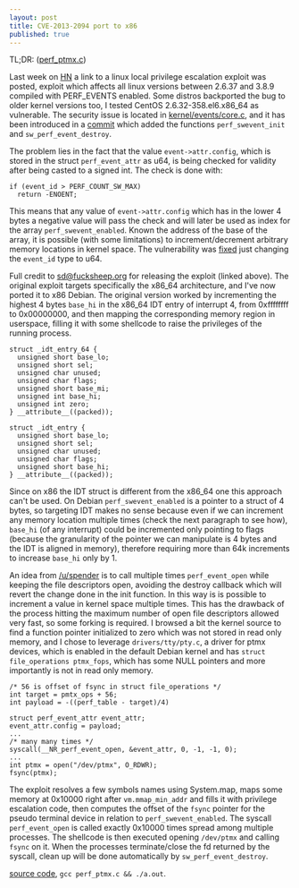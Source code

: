 ```yaml
---
layout: post
title: CVE-2013-2094 port to x86
published: true
---
```

TL;DR: ([perf_ptmx.c](https://gist.github.com/anonymous/40996630379660447f85))

Last week on [HN](https://news.ycombinator.com/item?id=5703758) a link to a linux local privilege escalation exploit was posted, exploit which affects all linux versions between 2.6.37 and 3.8.9 compiled with PERF_EVENTS enabled. Some distros backported the bug to older kernel versions too, I tested CentOS 2.6.32-358.el6.x86_64 as vulnerable. The security issue is located in [kernel/events/core.c](http://git.kernel.org/cgit/linux/kernel/git/torvalds/linux.git/tree/kernel/events/core.c?id=8176cced706b5e5d15887584150764894e94e02f), and it has been introduced in a [commit](http://git.kernel.org/cgit/linux/kernel/git/torvalds/linux.git/commit/?id=b0a873ebbf87bf38bf70b5e39a7cadc96099fa13) which added the functions `perf_swevent_init` and `sw_perf_event_destroy`.

The problem lies in the fact that the value `event->attr.config`, which is stored in the struct `perf_event_attr` as u64, is being checked for validity after being casted to a signed int. The check is done with:

    if (event_id > PERF_COUNT_SW_MAX)
      return -ENOENT;

This means that any value of `event->attr.config` which has in the lower 4 bytes a negative value will pass the check and will later be used as index for the array `perf_swevent_enabled`. Known the address of the base of the array, it is possible (with some limitations) to increment/decrement arbitrary memory locations in kernel space. The vulnerability was [fixed](http://git.kernel.org/cgit/linux/kernel/git/torvalds/linux.git/commit/?id=8176cced706b5e5d15887584150764894e94e02f) just changing the `event_id` type to u64.

Full credit to sd@fucksheep.org for releasing the exploit (linked above). The original exploit targets specifically the x86_64 architecture, and I've now ported it to x86 Debian. The original version worked by incrementing the highest 4 bytes `base_hi` in the x86_64 IDT entry of interrupt 4, from 0xffffffff to 0x00000000, and then mapping the corresponding memory region in userspace, filling it with some shellcode to raise the privileges of the running process.

    struct _idt_entry_64 {
      unsigned short base_lo;
      unsigned short sel;
      unsigned char unused;
      unsigned char flags;
      unsigned short base_mi;
      unsigned int base_hi;
      unsigned int zero;
    } __attribute__((packed));
    
    struct _idt_entry {
      unsigned short base_lo;
      unsigned short sel;
      unsigned char unused;
      unsigned char flags;
      unsigned short base_hi;
    } __attribute__((packed));

Since on x86 the IDT struct  is different from the x86_64 one this approach can't be used. On Debian `perf_swevent_enabled` is a pointer to a struct of 4 bytes, so targeting IDT makes no sense because even if we can increment any memory location multiple times (check the next paragraph to see how), `base_hi` (of any interrupt) could be incremented only pointing to flags (because the granularity of the pointer we can manipulate is 4 bytes and the IDT is aligned in memory), therefore requiring more than 64k increments to increase `base_hi` only by 1.

An idea from [/u/spender](http://www.reddit.com/user/spender) is to call multiple times `perf_event_open` while keeping the file descriptors open, avoiding the destroy callback which will revert the change done in the init function. In this way is is possible to increment a value in kernel space multiple times. This has the drawback of the process hitting the maximum number of open file descriptors allowed very fast, so some forking is required. I browsed a bit the kernel source to find a function pointer initialized to zero which was not stored in read only memory, and I chose to leverage `drivers/tty/pty.c`, a driver for ptmx devices, which is enabled in the default Debian kernel and has `struct file_operations ptmx_fops`, which has some NULL pointers and more importantly is not in read only memory.

    /* 56 is offset of fsync in struct file_operations */
    int target = pmtx_ops + 56;
    int payload = -((perf_table - target)/4)

    struct perf_event_attr event_attr;
    event_attr.config = payload;
    ...
    /* many many times */
    syscall(__NR_perf_event_open, &event_attr, 0, -1, -1, 0);
    ...
    int ptmx = open("/dev/ptmx", O_RDWR);
    fsync(ptmx);

The exploit resolves a few symbols names using System.map, maps some memory at 0x10000 right after `vm.mmap_min_addr` and fills it with privilege escalation code, then computes the offset of the `fsync` pointer for the pseudo terminal device in relation to `perf_swevent_enabled`. The syscall `perf_event_open` is called exactly 0x10000 times spread among multiple processes. The shellcode is then executed opening `/dev/ptmx` and calling `fsync` on it. When the processes terminate/close the fd returned by the syscall, clean up will be done automatically by `sw_perf_event_destroy`.

[source code](https://gist.github.com/rikiji/1166e435dd41b81e4a5680e86d04f891), `gcc perf_ptmx.c && ./a.out`.
